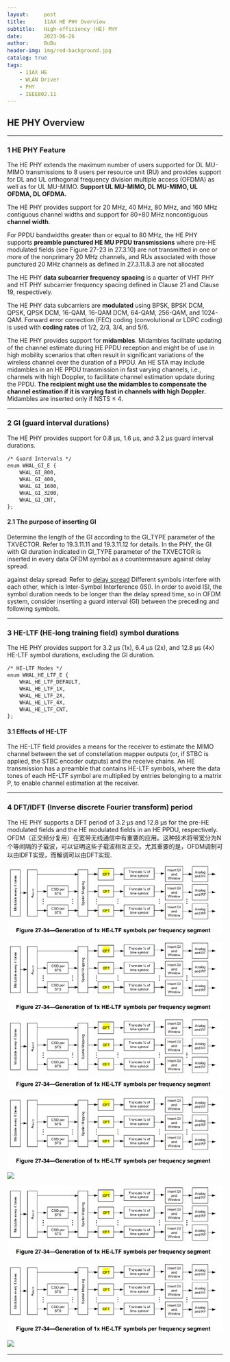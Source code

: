 ```yaml
---
layout:     post
title:      11AX HE PHY Overview
subtitle:   High-efficiency (HE) PHY
date:       2023-06-26
author:     BuBu
header-img: img/red-background.jpg
catalog: true
tags:
    - 11AX HE
    - WLAN Driver
    - PHY
    - IEEE802.11
---
```



## HE PHY Overview

----------
### 1 HE PHY Feature

The HE PHY extends the maximum number of users supported for DL MU-MIMO transmissions to 8 users per resource unit (RU) and provides support for DL and UL orthogonal frequency division multiple access (OFDMA) as well as for UL MU-MIMO. **Support UL MU-MIMO, DL MU-MIMO, UL OFDMA, DL OFDMA.**
	
The HE PHY provides support for 20 MHz, 40 MHz, 80 MHz, and 160 MHz contiguous channel widths and support for 80+80 MHz noncontiguous **channel width**.

For PPDU bandwidths greater than or equal to 80 MHz, the HE PHY supports **preamble punctured HE MU PPDU transmissions** where pre-HE modulated fields (see Figure 27-23 in 27.3.10) are not transmitted in one or more of the nonprimary 20 MHz channels, and RUs associated with those punctured 20 MHz channels as defined in 27.3.11.8.3 are not allocated

The HE PHY **data subcarrier frequency spacing** is a quarter of VHT PHY and HT PHY subcarrier frequency spacing defined in Clause 21 and Clause 19, respectively.

The HE PHY data subcarriers are **modulated** using BPSK, BPSK DCM, QPSK, QPSK DCM, 16-QAM, 16-QAM DCM, 64-QAM, 256-QAM, and 1024-QAM. Forward error correction (FEC) coding (convolutional or LDPC coding) is used with **coding rates** of 1/2, 2/3, 3/4, and 5/6.

The HE PHY provides support for **midambles**. Midambles facilitate updating of the channel estimate during HE PPDU reception and might be of use in high mobility scenarios that often result in significant variations of the wireless channel over the duration of a PPDU.
An HE STA may include midambles in an HE PPDU transmission in fast varying channels, i.e., channels with high Doppler, to facilitate channel estimation update during the PPDU. **The recipient might use the midambles to compensate the channel estimation if it is varying fast in channels with high Doppler.** Midambles are inserted only if NSTS ≤ 4. 

----------
### 2 GI (guard interval durations)

The HE PHY provides support for 0.8 µs, 1.6 µs, and 3.2 µs guard interval durations.
	
	/* Guard Intervals */
	enum WHAL_GI_E {
    	WHAL_GI_800,
    	WHAL_GI_400,
    	WHAL_GI_1600,
    	WHAL_GI_3200,
    	WHAL_GI_CNT,
	};
	
#### 2.1 The purpose of inserting GI

Determine the length of the GI according to the GI_TYPE parameter of the TXVECTOR. Refer to 19.3.11.11 and 19.3.11.12 for details.
In the PHY, the GI with GI duration indicated in GI_TYPE parameter of the TXVECTOR is inserted in every data OFDM symbol as a countermeasure against delay spread.

against delay spread: Refer to [delay spread](https://zhuanlan.zhihu.com/p/515351041)
Different symbols interfere with each other, which is Inter-Symbol Interference (ISI).
In order to avoid ISI, the symbol duration needs to be longer than the delay spread time, so in OFDM system, consider inserting a guard interval (GI) between the preceding and following symbols.

----------
### 3 HE-LTF (HE-long training field) symbol durations

The HE PHY provides support for 3.2 µs (1x), 6.4 µs (2x), and 12.8 µs (4x) HE-LTF symbol durations, excluding the GI duration.

	/* HE-LTF Modes */
	enum WHAL_HE_LTF_E {
    	WHAL_HE_LTF_DEFAULT,
    	WHAL_HE_LTF_1X,
    	WHAL_HE_LTF_2X,
    	WHAL_HE_LTF_4X,
    	WHAL_HE_LTF_CNT,
	};

#### 3.1 Effects of HE-LTF

The HE-LTF field provides a means for the receiver to estimate the MIMO channel between the set of constellation mapper outputs (or, if STBC is applied, the STBC encoder outputs) and the receive chains.
An HE transmission has a preamble that contains HE-LTF symbols, where the data tones of each HE-LTF symbol are multiplied by entries belonging to a matrix P, to enable channel estimation at the receiver. 

----------
### 4 DFT/IDFT (Inverse discrete Fourier transform) period
	
The HE PHY supports a DFT period of 3.2 µs and 12.8 µs for the pre-HE modulated fields and the HE modulated fields in an HE PPDU, respectively.   
OFDM（正交频分复用）在宽带无线通信中有重要的应用。这种技术将带宽分为N个等间隔的子载波，可以证明这些子载波相互正交。尤其重要的是，OFDM调制可以由IDFT实现，而解调可以由DFT实现.  
  
![](https://github.com/longmaoaiali/longmaoaiali.github.io/blob/main/img/post/2023-06-27-OFDM-IDFT.png)

![](https://github.com/longmaoaiali/longmaoaiali.github.io/blob/main/img/post/2023-06-27-OFDM-IDFT.png)

![](img/post/2023-06-27-OFDM-IDFT.png)

![](https://github.com/longmaoaiali/longmaoaiali.github.io/blob/main/img/post/2023-06-27-OFDM-IDFT.png?raw=true)

![](https://img-blog.csdnimg.cn/20200522161340272.jpg?x-oss-process=image/watermark,type_ZmFuZ3poZW5naGVpdGk,shadow_10,text_aHR0cHM6Ly9ibG9nLmNzZG4ubmV0L3FxXzQxNzA5Mzcw,size_16,color_FFFFFF,t_70#pic_center)

![](https://github.com/longmaoaiali/longmaoaiali.github.io/blob/main/img/post/2023-06-27-OFDM-IDFT.png)  

<img src="/img/post/2023-06-27-OFDM-IDFT.png"/>

![](https://static.iocoder.cn/ruoyi-vue-pro-architecture.png?imageView2/2/format/webp)

----------
